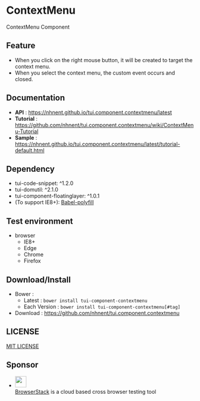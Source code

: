 ContextMenu
===============
ContextMenu Component

## Feature
* When you click on the right mouse button, it will be created to target the context menu.
* When you select the context menu, the custom event occurs and closed.

## Documentation
* **API** : https://nhnent.github.io/tui.component.contextmenu/latest
* **Tutorial** : https://github.com/nhnent/tui.component.contextmenu/wiki/ContextMenu-Tutorial
* **Sample** : https://nhnent.github.io/tui.component.contextmenu/latest/tutorial-default.html

## Dependency
* tui-code-snippet: ^1.2.0
* tui-domutil: ^2.1.0
* tui-component-floatinglayer: ^1.0.1
* (To support IE8+): [Babel-polyfill](https://babeljs.io/docs/usage/polyfill/)

## Test environment
* browser
	* IE8+
	* Edge
	* Chrome
	* Firefox

## Download/Install
* Bower :
   * Latest : `bower install tui-component-contextmenu`
   * Each Version : `bower install tui-component-contextmenu[#tag]`
* Download : https://github.com/nhnent/tui.component.contextmenu

## LICENSE
[MIT LICENSE](LICENSE)

## Sponsor
* <img src="https://cloud.githubusercontent.com/assets/12269563/12287774/8cf4d2c0-ba12-11e5-9fa8-0a9c452cca05.png" height="30"><br>
 [BrowserStack](https://www.browserstack.com/) is a cloud based cross browser testing tool
